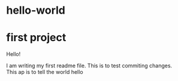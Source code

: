 # hello-world
first project
====================

Hello!

I am writing my first readme file.  This is to test commiting changes.  
This ap is to tell the world hello
